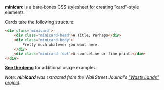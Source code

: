 __minicard__ is a bare-bones CSS stylesheet for creating "card"-style elements.

Cards take the following structure:

```html
<div class="minicard">
    <div class="minicard-head">A Title, Perhaps</div>
    <div class="minicard-body">
        Pretty much whatever you want here.
    </div>
    <div class="minicard-foot">A sourceline or fine print.</div>
</div>
```

[__See the demo__](http://www.jsvine.com/minicard/demo/) for additional usage examples.

*Note: __minicard__ was extracted from the Wall Street Journal's ["Waste Lands" project](http://projects.wsj.com/waste-lands/).*
